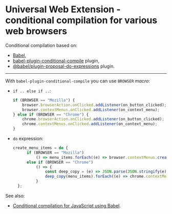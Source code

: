 # Universal Web Extension - conditional compilation for various web browsers

Conditional compilation based on:

* [Babel](http://babeljs.io/),
* [babel-plugin-conditional-compile](http://www.npmjs.com/package/babel-plugin-conditional-compile) plugin,
* [@babel/plugin-proposal-do-expressions](http://babeljs.io/docs/en/babel-plugin-proposal-do-expressions) plugin.

---

With `babel-plugin-conditional-compile` you can use `BROWSER` *macro*:

* `if .. else if ..`:

  ~~~javascript
  if (BROWSER == "Mozilla") {
      browser.browserAction.onClicked.addListener(on_button_clicked);
      browser.contextMenus.onClicked.addListener(on_context_menu);
  } else if (BROWSER == "Chrome") {
      chrome.browserAction.onClicked.addListener(on_button_clicked);
      chrome.contextMenus.onClicked.addListener(on_context_menu);
  }
  ~~~

* `do` expression:

  ~~~javascript
  create_menu_items = do {
        if (BROWSER == "Mozilla")
            () => menu_items.forEach((e) => browser.contextMenus.create(e))
        else if (BROWSER == "Chrome")
            () => {
                const deep_copy = (e) => JSON.parse(JSON.stringify(e));
                deep_copy(menu_items).forEach((e) => chrome.contextMenus.create(e));
            }
    };
  ~~~

See also:

* [Conditional compilation for JavaScript using Babel](https://www.npmjs.com/package/babel-plugin-conditional-compile).
